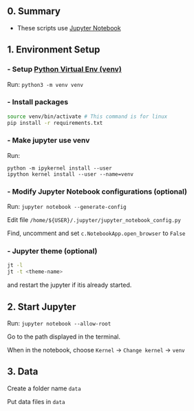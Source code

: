 

## 0. Summary
- These scripts use [Jupyter Notebook](https://jupyter-notebook.readthedocs.io/en/latest/user-documentation.html)


## 1.  Environment Setup
### - Setup [Python Virtual Env (venv)](https://docs.python.org/3/library/venv.html)
Run: `python3 -m venv venv`
### - Install packages
```bash
source venv/bin/activate # This command is for linux
pip install -r requirements.txt
```
### - Make jupyter use venv
Run: 
```
python -m ipykernel install --user
ipython kernel install --user --name=venv
```

### - Modify Jupyter Notebook configurations (optional) 
Run: `jupyter notebook --generate-config`

Edit file `/home/${USER}/.jupyter/jupyter_notebook_config.py`

Find, uncomment and set `c.NotebookApp.open_browser` to `False`

### - Jupyter theme (optional)
```bash
jt -l
jt -t <theme-name>
```
and restart the jupyter if itis already started.

## 2. Start Jupyter
Run: `jupyter notebook --allow-root`

Go to the path displayed in the terminal.

When in the notebook, choose `Kernel` -> `Change kernel` -> `venv`

## 3. Data
Create a folder name `data`

Put data files in `data` 
